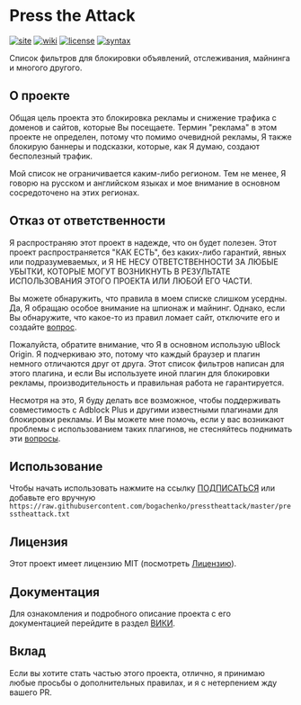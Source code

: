 <!--
This file is part of the Press the Attack project,
Copyright (c) 2019 Bogachenko Vyacheslav

Press the Attack is a free project: You can distribute it and/or modify
it in accordance with the MIT license published by the Massachusetts Institute of Technology.

The Press the Attack project is distributed in the hope that it will be useful,
and is provided "AS IS", WITHOUT ANY WARRANTY, EXPRESSLY EXPRESSED OR IMPLIED.
WE ARE NOT RESPONSIBLE FOR ANY DAMAGES DUE TO THE USE OF THIS PROJECT OR ITS PARTS.
For more information, see the MIT license.

Author: Bogachenko Vyacheslav <https://github.com/bogachenko>
Email: bogachenkove@gmail.com
Github: https://github.com/bogachenko/presstheattack/
Last modified: February 7, 2019
License: MIT <https://github.com/bogachenko/presstheattack/blob/master/LICENSE.md>
Problem reports: https://github.com/bogachenko/presstheattack/issues
Title: README.ru-RU.md
URL: https://raw.githubusercontent.com/bogachenko/presstheattack/master/README.ru-RU.md
Wiki: https://github.com/bogachenko/presstheattack/wiki

Download the entire Press the Attack project at https://github.com/bogachenko/presstheattack/archive/master.zip -->

# Press the Attack
[![site](https://img.shields.io/badge/site-up-%233fb912.svg)](https://bogachenko.github.io/presstheattack/)
[![wiki](https://img.shields.io/badge/wiki-up-%233fb912.svg)](https://github.com/bogachenko/presstheattack/wiki)
[![license](https://img.shields.io/badge/license-MIT-%233fb912.svg)](https://raw.githubusercontent.com/bogachenko/presstheattack/master/LICENSE.md)
[![syntax](https://img.shields.io/badge/syntax-uBlock%20Origin-%23c61300.svg)](https://github.com/gorhill/uBlock/wiki/Static-filter-syntax)

Список фильтров для блокировки объявлений, отслеживания, майнинга и многого другого.

## O проекте

Общая цель проекта это блокировка рекламы и снижение трафика с доменов и сайтов, которые Вы посещаете.
Термин "реклама" в этом проекте не определен, потому что помимо очевидной рекламы, Я также блокирую баннеры и подсказки, которые, как Я думаю, создают бесполезный трафик.

Мой список не ограничивается каким-либо регионом. Тем не менее, Я говорю на русском и английском языках и мое внимание в основном сосредоточено на этих регионах.

## Отказ от ответственности

Я распространяю этот проект в надежде, что он будет полезен. Этот проект распространяется "КАК ЕСТЬ", без каких-либо гарантий, явных или подразумеваемых, и Я НЕ НЕСУ ОТВЕТСТВЕННОСТИ ЗА ЛЮБЫЕ УБЫТКИ, КОТОРЫЕ МОГУТ ВОЗНИКНУТЬ В РЕЗУЛЬТАТЕ ИСПОЛЬЗОВАНИЯ ЭТОГО ПРОЕКТА ИЛИ ЛЮБОЙ ЕГО ЧАСТИ.

Вы можете обнаружить, что правила в моем списке слишком усердны. Да, Я обращаю особое внимание на шпионаж и майнинг.
Однако, если Вы обнаружите, что какое-то из правил ломает сайт, отключите его и создайте [вопрос](https://github.com/bogachenko/presstheattack/issues).

Пожалуйста, обратите внимание, что Я в основном использую uBlock Origin. Я подчеркиваю это, потому что каждый браузер и плагин немного отличаются друг от друга. Этот список фильтров написан для этого плагина, и если Вы используете иной плагин для блокировки рекламы, производительность и правильная работа не гарантируется.

Несмотря на это, Я буду делать все возможное, чтобы поддерживать совместимость с Adblock Plus и другими известными плагинами для блокировки рекламы. И Вы можете мне помочь, если у вас возникают проблемы с использованием таких плагинов, не стесняйтесь поднимать эти [вопросы](https://github.com/bogachenko/presstheattack/issues).

## Использование

Чтобы начать использовать нажмите на ссылку [ПОДПИСАТЬСЯ](https://subscribe.adblockplus.org/?location=https%3A%2F%2Fraw.githubusercontent.com%2Fbogachenko%2Fpresstheattack%2Fmaster%2Fpresstheattack.txt&title=Press%20the%20Attack) или добавьте его вручную `https://raw.githubusercontent.com/bogachenko/presstheattack/master/presstheattack.txt`

## Лицензия
Этот проект имеет лицензию MIT (посмотреть [Лицензию](https://raw.githubusercontent.com/bogachenko/presstheattack/master/LICENSE.md)).

## Документация

Для ознакомления и подробного описание проекта с его документацией перейдите в раздел [ВИКИ](https://github.com/bogachenko/presstheattack/wiki).

## Вклад

Если вы хотите стать частью этого проекта, отлично, я принимаю любые просьбы о дополнительных правилах, и я с нетерпением жду вашего PR.